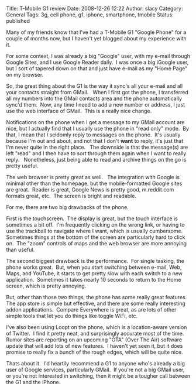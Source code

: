 Title: T-Mobile G1 review
Date: 2008-12-26 12:22
Author: slacy
Category: General
Tags: 3g, cell phone, g1, iphone, smartphone, tmobile
Status: published

Many of my friends know that I've had a T-Mobile G1 "Google Phone" for a
couple of months now, but I haven't yet blogged about my experience with
it.

For some context, I was already a big "Google" user, with my e-mail
through Google Sites, and I use Google Reader daily.  I was once a big
iGoogle user, but I sort of tapered down on that and just have e-mail as
my "Home Page" on my browser.

So, the great thing about the G1 is the way it sync's all your e-mail
and all your contacts straight from GMail.   When I first got the phone,
I transferred all my numbers into the GMail contacts area and the phone
automatically sync'd them.  Now, any time I need to add a new number or
address, I just use the web interface of GMail.  This is a really nice
change.

Notifications on the phone when I get a message to my GMail account are
nice, but I actually find that I usually use the phone in "read only"
mode.  By that, I mean that I seldomly reply to messages on the phone. 
It's usually because I'm out and about, and not that I don't **want** to
reply, it's just that I'm never quite in the right place.   The downside
is that the message(s) are left "read" and I then have to sort through
them again when I want to really reply.   Nonetheless, just being able
to read and archive things on the go is pretty useful.

The web browser is pretty great as well.   The integration with Google
is minimal other than the homepage, but the mobile-formatted Google
sites are great.  Reader is great, Google News is pretty good,
m.reddit.com formats great, etc.  The screen is bright and readable.

For me, there are two big drawbacks of the phone.

First is the touchscreen.  The display is great, but the touch interface
is sometimes a bit off.  I'm frequently clicking on the wrong link, or
having to use the trackball to navigate where I want, which is usually
cumbersome.  Sometimes things at the bottom of the screen are
particularly hard to click on.  The "zoom" controls of maps and the web
browser are more annoying than useful.

The second biggest drawback is the performance.  For single tasking, the
phone works great.  But, when you start switching between e-mail, Web,
Maps, and YouTube, it starts to get pretty slow with each switch to a
new application.  Sometimes it takes nearly 10 seconds to return to the
Home screen, which is pretty annoying.

But, other than those two things, the phone has some really great
features.  The app store is simple but effective, and there are some
really interesting addon applications.  Compare Everywhere is great, as
are lots of other simple tools that let you do things like toggle WiFi,
etc.

I've also been using Loopt on the phone, which is a location-aware
version of Twitter.  I find it pretty neat, and surprisingly accurate
most of the time. Rumor sites are reporting on an upcoming "OTA" (Over
The Air) software update that will add lots of new features.  I haven't
yet seen it, but it does promise to really fix a bunch of the rough
edges, which will be quite nice.

Thats about it.  I'd heartily recommend a G1 to anyone who's already a
big user of Google services, particularly GMail.  If you're not a big
GMail user, or you're not interested in switching, then it might be a
tougher call between the G1 and the iPhone.
